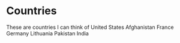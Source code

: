 # Countries
These are countries I can think of 
United States
Afghanistan
France
Germany
Lithuania
Pakistan
India
